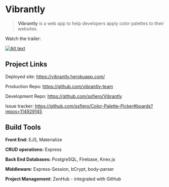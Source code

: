 # Vibrantly

> **Vibrantly** is a web app to help developers apply color palettes to their websites.

Watch the trailer:

[![Alt text](https://img.youtube.com/vi/aXxiMttL05k/0.jpg)](https://www.youtube.com/watch?v=aXxiMttL05k)


## Project Links

Deployed site: https://vibrantly.herokuapp.com/

Production Repo: https://github.com/vibrantly-team

Development Repo: https://github.com/ssfiero/Vibrantly

Issue tracker: https://github.com/ssfiero/Color-Palette-Picker#boards?repos=114929145


## Build Tools

**Front End:** EJS, Materialize

**CRUD operations:** Express

**Back End Databases:** PostgreSQL, Firebase, Knex.js

**Middleware:** Express-Session, bCrypt, body-parser

**Project Management:** ZenHub - integrated with GitHub
